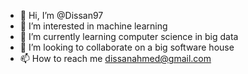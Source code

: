 - 👋 Hi, I’m @Dissan97
- 👀 I’m interested in machine learning
- 🌱 I’m currently learning computer science in big data
- 💞️ I’m looking to collaborate on a big software house
- 📫 How to reach me dissanahmed@gmail.com

<!---
Dissan97/Dissan97 is a ✨ special ✨ repository because its `README.md` (this file) appears on your GitHub profile.
You can click the Preview link to take a look at your changes.
--->
